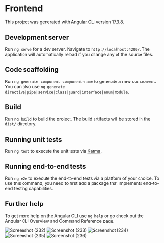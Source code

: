 # Frontend

This project was generated with [Angular CLI](https://github.com/angular/angular-cli) version 17.3.8.

## Development server

Run `ng serve` for a dev server. Navigate to `http://localhost:4200/`. The application will automatically reload if you change any of the source files.

## Code scaffolding

Run `ng generate component component-name` to generate a new component. You can also use `ng generate directive|pipe|service|class|guard|interface|enum|module`.

## Build

Run `ng build` to build the project. The build artifacts will be stored in the `dist/` directory.

## Running unit tests

Run `ng test` to execute the unit tests via [Karma](https://karma-runner.github.io).

## Running end-to-end tests

Run `ng e2e` to execute the end-to-end tests via a platform of your choice. To use this command, you need to first add a package that implements end-to-end testing capabilities.

## Further help

To get more help on the Angular CLI use `ng help` or go check out the [Angular CLI Overview and Command Reference](https://angular.io/cli) page.

![Screenshot (232)](https://github.com/user-attachments/assets/39bd5afe-bb2b-4886-aeee-753e0efc9f10)
![Screenshot (233)](https://github.com/user-attachments/assets/29c3b047-1dd6-4344-9e75-feaf649e2f95)
![Screenshot (234)](https://github.com/user-attachments/assets/29fab704-9f1d-492c-a053-7c7f172ebbc5)
![Screenshot (235)](https://github.com/user-attachments/assets/1470a46f-df8b-4b91-b06f-741950a4de96)
![Screenshot (236)](https://github.com/user-attachments/assets/8a767b49-d74e-4fc9-8e39-3f7203db311a)

